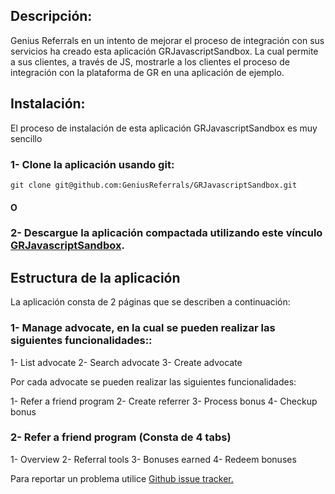 Descripción:
------------

Genius Referrals en un intento de mejorar el proceso de integración con sus servicios ha creado esta aplicación GRJavascriptSandbox.
La cual permite a sus clientes, a través de JS, mostrarle a los clientes el proceso de integración con la plataforma de GR en una aplicación de ejemplo.

Instalación:
------------

El proceso de instalación de esta aplicación GRJavascriptSandbox es muy sencillo 

### 1- Clone la aplicación usando git: 

```
git clone git@github.com:GeniusReferrals/GRJavascriptSandbox.git
```

#### O

### 2- Descargue la aplicación compactada utilizando este vínculo [GRJavascriptSandbox](https://github.com/GeniusReferrals/GRJavascriptSandbox/archive/master.zip).


Estructura de la aplicación
---------------------------

La aplicación consta de 2 páginas que se describen a continuación:

### 1- Manage advocate, en la cual se pueden realizar las siguientes funcionalidades::

1- List advocate
2- Search advocate
3- Create advocate

Por cada advocate se pueden realizar las siguientes funcionalidades:

1- Refer a friend program
2- Create referrer
3- Process bonus
4- Checkup bonus

### 2- Refer a friend program (Consta de 4 tabs)

1- Overview
2- Referral tools
3- Bonuses earned
4- Redeem bonuses

Para reportar un problema utilice [Github issue tracker.](https://github.com/GeniusReferrals/GRJavascriptSandbox/issues)

